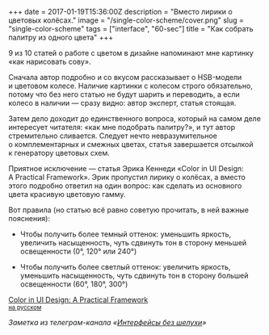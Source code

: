 +++
date = 2017-01-19T15:36:00Z
description = "Вместо лирики о цветовых колёсах."
image = "/single-color-scheme/cover.png"
slug = "single-color-scheme"
tags = ["interface", "60-sec"]
title = "Как собрать палитру из одного цвета"
+++

9 из 10 статей о работе с цветом в дизайне напоминают мне картинку «как нарисовать сову».

Сначала автор подробно и со вкусом рассказывает о HSB-модели и цветовом колесе. Наличие картинки с колесом строго обязательно, потому что без него статью не будут шарить и переводить, а если колесо в наличии — сразу видно: автор эксперт, статья стоящая.

Затем дело доходит до единственного вопроса, который на самом деле интересует читателя: «как мне подобрать палитру?», и тут автор стремительно сливается. Следует нечто невразумительное о комплементарных и смежных цветах, статья завершается отсылкой к генератору цветовых схем.

Приятное исключение — статья Эрика Кеннеди «Color in UI Design: A Practical Framework». Эрик пропустил лирику о колёсах, а вместо этого подробно ответил на один вопрос: как сделать из основного цвета красивую цветовую гамму.

Вот правила (но статью всё равно советую прочитать, в ней важные пояснения):

- Чтобы получить более темный оттенок: уменьшить яркость, увеличить насыщенность, чуть сдвинуть тон в сторону меньшей освещенности (0°, 120° или 240°)

- Чтобы получить более светлый оттенок: увеличить яркость, уменьшить насыщенность, чуть сдвинуть тон в сторону большей освещенности (60°, 180°, 300°)

<p class="big">
<a href="https://medium.com/@erikdkennedy/e18cacd97f9e">Color in UI Design: A Practical Framework</a>
<br><small><a href="https://medium.com/usethics-doc/7d4f978b65c">на русском</a></small>
</p>

<div class="row">
<div class="col-xs-12 col-sm-10 col-md-8"><p><em>Заметка из телеграм-канала <span class="nowrap"><i class="far fa-star color-sin"></i> «<a href="tg://resolve?domain=dangry">Интерфейсы без шелухи</a>»</span></em></p></div>
</div>

